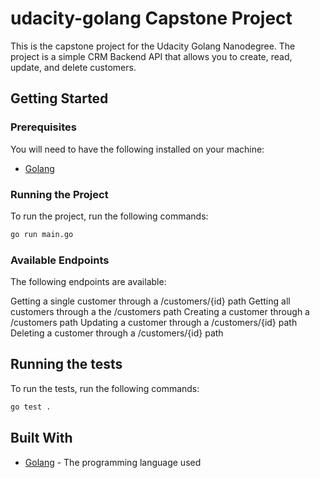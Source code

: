 # udacity-golang Capstone Project

This is the capstone project for the Udacity Golang Nanodegree. The project is a simple CRM Backend API that allows you to create, read, update, and delete customers.

## Getting Started

### Prerequisites

You will need to have the following installed on your machine:

- [Golang](https://golang.org/doc/install)

### Running the Project

To run the project, run the following commands:

```bash
go run main.go
```

### Available Endpoints

The following endpoints are available:

Getting a single customer through a /customers/{id} path
Getting all customers through a the /customers path
Creating a customer through a /customers path
Updating a customer through a /customers/{id} path
Deleting a customer through a /customers/{id} path

## Running the tests

To run the tests, run the following commands:

```bash
go test .
```

## Built With

- [Golang](https://golang.org/) - The programming language used